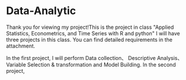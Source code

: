 # Data-Analytic
Thank you for viewing my project!This is the project in class "Applied Statistics, Econometrics, and Time Series with R and python" I will have three projects in this class. You can find detailed requirements in the attachment.

In the first project, I will perform Data collection、 Descriptive Analysis、Variable Selection & transformation and Model Building.
In the second project, 
